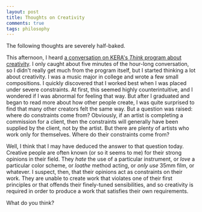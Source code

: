 ```yaml
---
layout: post
title: Thoughts on Creativity
comments: true
tags: philosophy
---
```


The following thoughts are severely half-baked.

This afternoon, I heard [a conversation on KERA's _Think_ program about creativity](http://www.kera.org/2016/01/04/taking-a-page-from-true-creatives/). I only caught about five minutes of the hour-long conversation, so I didn't really get much from the program itself, but I started thinking a lot about creativity. I was a music major in college and wrote a few small compositions. I quickly discovered that I worked best when I was placed under severe constraints. At first, this seemed highly counterintuitive, and I wondered if I was abnormal for feeling that way. But after I graduated and began to read more about how other people create, I was quite surprised to find that many other creators felt the same way. But a question was raised: where do constraints come from? Obviously, if an artist is completing a commission for a client, then the constraints will generally have been supplied by the client, not by the artist. But there are plenty of artists who work only for themselves. Where do their constraints come from? 

Well, I think that I may have deduced the answer to that question today. Creative people are often known (or so it seems to me) for their strong opinions in their field. They _hate_ the use of a particular instrument, or _love_ a particular color scheme, or _loathe_ method acting, or _only use_ 35mm film, or whatever. I suspect, then, that their opinions act as constraints on their work. They are unable to create work that violates one of their first principles or that offends their finely-tuned sensibilities, and so creativity is required in order to produce a work that satisfies their own requirements.

What do you think?
